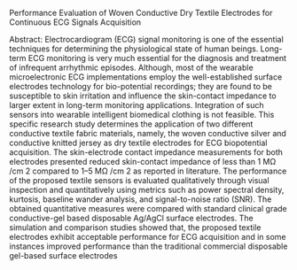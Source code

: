 Performance Evaluation of Woven Conductive Dry Textile Electrodes for Continuous ECG Signals Acquisition

Abstract: Electrocardiogram (ECG) signal monitoring is one of the essential techniques for determining the physiological state of human beings. Long-term ECG monitoring is very much essential for the diagnosis and treatment of infrequent arrhythmic episodes. Although, most of the wearable microelectronic ECG implementations employ the well-established surface electrodes technology for bio-potential recordings; they are found to be susceptible to skin irritation and influence the skin-contact impedance to larger extent in long-term monitoring applications. Integration of such sensors into wearable intelligent biomedical clothing is not feasible. This specific research study determines the application of two different conductive textile fabric materials, namely, the woven conductive silver and conductive knitted jersey as dry textile electrodes for ECG biopotential acquisition. The skin-electrode contact impedance measurements for both electrodes presented reduced skin-contact impedance of less than 1 MΩ /cm 2 compared to 1–5 MΩ /cm 2 as reported in literature. The performance of the proposed textile sensors is evaluated qualitatively through visual inspection and quantitatively using metrics such as power spectral density, kurtosis, baseline wander analysis, and signal-to-noise ratio (SNR). The obtained quantitative measures were compared with standard clinical grade conductive-gel based disposable Ag/AgCl surface electrodes. The simulation and comparison studies showed that, the proposed textile electrodes exhibit acceptable performance for ECG acquisition and in some instances improved performance than the traditional commercial disposable gel-based surface electrodes
